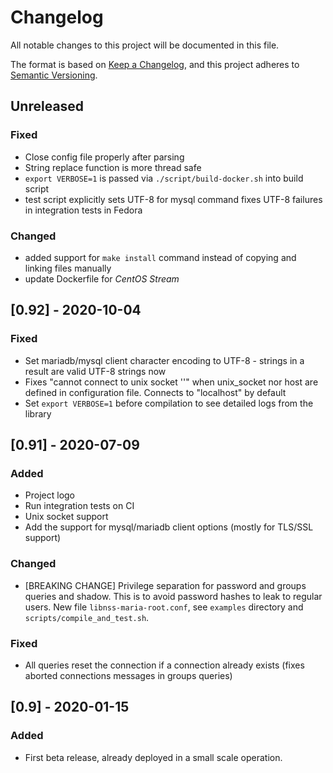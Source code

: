 # Changelog
All notable changes to this project will be documented in this file.

The format is based on [Keep a Changelog](https://keepachangelog.com/en/1.0.0/),
and this project adheres to [Semantic Versioning](https://semver.org/spec/v2.0.0.html).

## Unreleased
### Fixed
- Close config file properly after parsing
- String replace function is more thread safe
- `export VERBOSE=1` is passed via `./script/build-docker.sh` into build script
- test script explicitly sets UTF-8 for mysql command fixes UTF-8 failures in integration tests in Fedora

### Changed
- added support for `make install` command instead of copying and linking files manually
- update Dockerfile for *CentOS Stream*

## [0.92] - 2020-10-04
### Fixed
- Set mariadb/mysql client character encoding to UTF-8 - strings in a result are valid UTF-8 strings now
- Fixes "cannot connect to unix socket ''" when unix_socket nor host are defined in configuration file. Connects to "localhost" by default
- Set `export VERBOSE=1` before compilation to see detailed logs from the library

## [0.91] - 2020-07-09
### Added
- Project logo
- Run integration tests on CI
- Unix socket support
- Add the support for mysql/mariadb client options (mostly for TLS/SSL support)

### Changed
- [BREAKING CHANGE] Privilege separation for password and groups queries and shadow. This is to avoid password hashes to leak to regular users. New file `libnss-maria-root.conf`, see `examples` directory and `scripts/compile_and_test.sh`.

### Fixed
- All queries reset the connection if a connection already exists (fixes aborted connections messages in groups queries)

## [0.9] - 2020-01-15
### Added
- First beta release, already deployed in a small scale operation.

